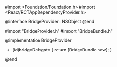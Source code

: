 #import <Foundation/Foundation.h>
#import <React/RCTAppDependencyProvider.h>

@interface BridgeProvider : NSObject <RCTAppDependencyProvider>
@end






#import "BridgeProvider.h"
#import "BridgeBundle.h"

@implementation BridgeProvider

- (id<RCTBridgeDelegate>)bridgeDelegate {
  return [BridgeBundle new];
}

@end
